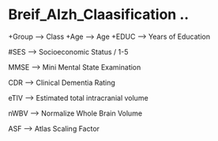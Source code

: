 # Breif_Alzh_Claasification ..


+Group --> Class
+Age --> Age
+EDUC --> Years of Education

#SES --> Socioeconomic Status / 1-5

MMSE --> Mini Mental State Examination

CDR --> Clinical Dementia Rating

eTIV --> Estimated total intracranial volume

nWBV --> Normalize Whole Brain Volume

ASF --> Atlas Scaling Factor

